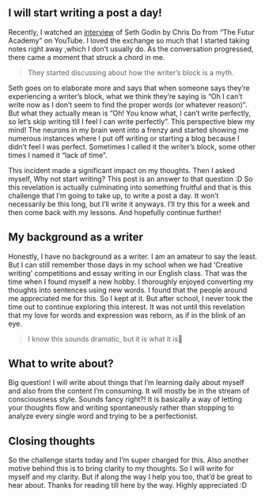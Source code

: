 ## I will start writing a post a day!

Recently, I watched an [interview](https://www.youtube.com/watch?v=kZmxAOHyDBI) of Seth Godin by Chris Do from “The Futur Academy” on YouTube. I loved the exchange so much that I started taking notes right away ,which I don’t usually do. As the conversation progressed, there came a moment that struck a chord in me.

> They started discussing about how the writer’s block is a myth.

Seth goes on to elaborate more and says that when someone says they’re experiencing a writer’s block, what we think they’re saying is “Oh I can’t write now as I don’t seem to find the proper words (or whatever reason)”. But what they actually mean is “Oh! You know what, I can’t write perfectly, so let’s skip writing till I feel I can write perfectly”. This perspective blew my mind! The neurons in my brain went into a frenzy and started showing me numerous instances where I put off writing or starting a blog because I didn’t feel I was perfect. Sometimes I called it the writer’s block, some other times I named it “lack of time”.

This incident made a significant impact on my thoughts. Then I asked myself, Why not start writing? This post is an answer to that question :D So this revelation is actually culminating into something fruitful and that is this challenge that I’m going to take up, to write a post a day. It won’t necessarily be this long, but I’ll write it anyways. I’ll try this for a week and then come back with my lessons. And hopefully continue further!

## My background as a writer

Honestly, I have no background as a writer. I am an amateur to say the least. But I can still remember those days in my school when we had ‘Creative writing’ competitions and essay writing in our English class. That was the time when I found myself a new hobby. I thoroughly enjoyed converting my thoughts into sentences using new words. I found that the people around me appreciated me for this. So I kept at it. But after school, I never took the time out to continue exploring this interest. It was not until this revelation that my love for words and expression was reborn, as if in the blink of an eye.

> I know this sounds dramatic, but it is what it is🤣

## What to write about?

Big question! I will write about things that I’m learning daily about myself and also from the content I’m consuming. It will mostly be in the stream of consciousness style. Sounds fancy right?! It is basically a way of letting your thoughts flow and writing spontaneously rather than stopping to analyze every single word and trying to be a perfectionist.

## Closing thoughts
 
So the challenge starts today and I’m super charged for this. Also another motive behind this is to bring clarity to my thoughts. So I will write for myself and my clarity. But if along the way I help you too, that’d be great to hear about. Thanks for reading till here by the way. Highly appreciated :D
